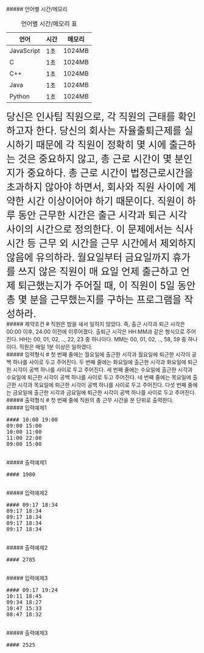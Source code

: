 <div id="study_tab1" class="tab__pane tab-active" role="tabpanel" aria-labelledby="study_tab1" aria-hidden="false">

<div class="detail-con-box">##### 언어별 시간/메모리

<div class="table-wrap">

<table class="table"><caption>언어별 시간/메모리 표</caption>

<thead>

<tr>

<th scope="col" id="t-lang">언어</th>

<th scope="col" id="t-time">시간</th>

<th scope="col" id="t-memory">메모리</th>

</tr>

</thead>

<tbody>

<tr>

<td headers="t-lang">JavaScript</td>

<td headers="t-time">1초</td>

<td headers="t-memory">1024MB</td>

</tr>

<tr>

<td headers="t-lang">C</td>

<td headers="t-time">1초</td>

<td headers="t-memory">1024MB</td>

</tr>

<tr>

<td headers="t-lang">C++</td>

<td headers="t-time">1초</td>

<td headers="t-memory">1024MB</td>

</tr>

<tr>

<td headers="t-lang">Java</td>

<td headers="t-time">1초</td>

<td headers="t-memory">1024MB</td>

</tr>

<tr>

<td headers="t-lang">Python</td>

<td headers="t-time">1초</td>

<td headers="t-memory">1024MB</td>

</tr>

</tbody>

</table>

</div>

<div>

<div style="font-size: 1.6rem"><span>당신은 인사팀 직원으로, 각 직원의 근태를 확인하고자 한다.</span> <span>당신의 회사는 자율출퇴근제를 실시하기 때문에 각 직원이 정확히 몇 시에 출근하는 것은 중요하지 않고, 총 근로 시간이 몇 분인지가 중요하다. 총 근로 시간이 법정근로시간을 초과하지 않아야 하면서, 회사와 직원 사이에 계약한 시간 이상이어야 하기 때문이다.</span> <span>직원이 하루 동안 근무한 시간은 출근 시각과 퇴근 시각 사이의 시간으로 정의한다. 이 문제에서는 식사 시간 등 근무 외 시간을 근무 시간에서 제외하지 않음에 유의하라.</span> <span>월요일부터 금요일까지 휴가를 쓰지 않은 직원이 매 요일 언제 출근하고 언제 퇴근했는지가 주어질 때, 이 직원이 5일 동안 총 몇 분을 근무했는지를 구하는 프로그램을 작성하라.</span></div>

</div>

</div>

<div class="detail-con-box">##### 제약조건 # <span>직원은 밤을 새서 일하지 않았다. 즉, 출근 시각과 퇴근 시각은 00:00 이후, 24:00 이전에 이루어졌다.</span> <span>출퇴근 시각은 HH:MM과 같은 형식으로 주어진다.</span> <span>HH는 00, 01, 02, .., 22, 23 중 하나이다.</span> <span>MM는 00, 01, 02, .., 58, 59 중 하나이다.</span> <span>직원은 매일 1분 이상은 일하였다.</span></div>

<div class="detail-con-box">##### 입력형식 # <span>첫 번째 줄에는 월요일에 출근한 시각과 월요일에 퇴근한 시각이 공백 하나를 사이로 두고 주어진다.</span> <span>두 번째 줄에는 화요일에 출근한 시각과 화요일에 퇴근한 시각이 공백 하나를 사이로 두고 주어진다.</span> <span>세 번째 줄에는 수요일에 출근한 시각과 수요일에 퇴근한 시각이 공백 하나를 사이로 두고 주어진다.</span> <span>네 번째 줄에는 목요일에 출근한 시각과 목요일에 퇴근한 시각이 공백 하나를 사이로 두고 주어진다.</span> <span>다섯 번째 줄에는 금요일에 출근한 시각과 금요일에 퇴근한 시각이 공백 하나를 사이로 두고 주어진다.</span></div>

<div class="detail-con-box">##### 출력형식 # <span>첫 번째 줄에 직원의 총 근무 시간을 분 단위로 출력한다.</span></div>

<div>

<div class="detail-con-box">##### 입력예제1

<pre>
#### 10:00 19:00
09:00 15:00
10:00 11:00
11:00 22:00
09:00 15:00

</pre>

</div>

<div class="detail-con-box">##### 출력예제1

<pre>
#### 1980

</pre>

</div>

</div>

<div>

<div class="detail-con-box">##### 입력예제2

<pre>
#### 09:17 18:34
09:17 18:34
09:17 18:34
09:17 18:34
09:17 18:34

</pre>

</div>

<div class="detail-con-box">##### 출력예제2

<pre>
#### 2785

</pre>

</div>

</div>

<div>

<div class="detail-con-box">##### 입력예제3

<pre>
#### 09:17 19:24
10:11 18:45
09:34 18:27
10:47 15:33
08:47 18:32

</pre>

</div>

<div class="detail-con-box">##### 출력예제3

<pre>
#### 2525

</pre>

</div>

</div>

</div>